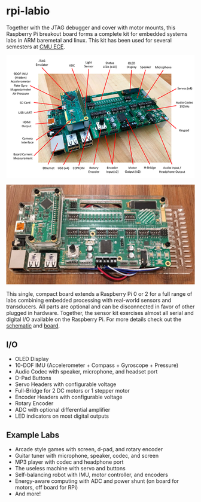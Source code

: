 # rpi-labio

Together with the JTAG debugger and cover with motor mounts, this Raspberry Pi breakout board forms a complete kit for embedded systems labs in ARM baremetal and linux. This kit has been used for several semesters at [CMU ECE](https://www.ece.cmu.edu/~ece349/).

<img width="800px" src="https://raw.githubusercontent.com/ihartwig/rpi-labio/master/rpi-labio-hardware-sm.png" alt="labio hardware list"></img>

<img width="800px" src="https://raw.githubusercontent.com/ihartwig/rpi-labio/master/rpi-labio-cover.JPG" alt="labio with protective cover"></img>

This single, compact board extends a Raspberry Pi 0 or 2 for a full range of labs combining embedded processing with real-world sensors and transducers. All parts are optional and can be disconnected in favor of other plugged in hardware. Together, the sensor kit exercises almost all serial and digital I/O available on the Raspberry Pi. For more details check out the [schematic](https://github.com/ihartwig/rpi-labio/blob/master/pcb/labio.pdf) and [board](https://github.com/ihartwig/rpi-labio/blob/master/pcb/svg/labio-brd.svg).

## I/O

* OLED Display
* 10-DOF IMU (Accelerometer + Compass + Gyroscope + Pressure)
* Audio Codec with speaker, microphone, and headset port
* D-Pad Buttons
* Servo Headers with configurable voltage
* Full-Bridge for 2 DC motors or 1 stepper motor
* Encoder Headers with configurable voltage
* Rotary Encoder
* ADC with optional differential amplifier
* LED indicators on most digital outputs

## Example Labs

* Arcade style games with screen, d-pad, and rotary encoder
* Guitar tuner with microphone, speaker, codec, and screen
* MP3 player with codec and headphone port
* The useless machine with servo and buttons
* Self-balancing robot with IMU, motor controller, and encoders
* Energy-aware computing with ADC and power shunt (on board for motors, off board for RPi)
* And more!

